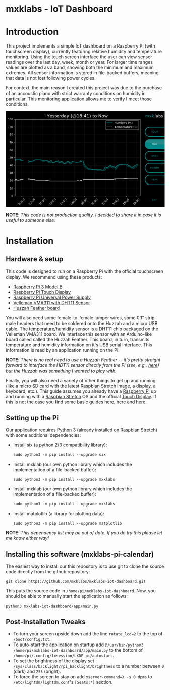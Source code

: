 mxklabs - IoT Dashboard
===============================

# Introduction

This project implements a simple IoT dashboard on a Raspberry Pi (with touchscreen display), currently featuring relative humidity and temperature monitoring. Using the touch screen interface the user can view sensor readings over the last day, week, month or year. For larger time ranges values are plotted as a band, showing both the minimum and maximum extremes. 
All sensor information is stored in file-backed buffers, meaning that data is not lost following power cycles.

For context, the main reason I created this project was due to the purchase of an accoustic piano with strict warranty conditions on humidity in particular. This monitoring application allows me to verify I meet those conditions.

![Screenshot](assets/screenshot.png)

**NOTE**: *This code is not production quality. I decided to share it in case it is useful to someone else.*

# Installation

## Hardware & setup

This code is designed to run on a Raspberry Pi with the official touchscreen
display. We recommend using these products:

* [Raspberry Pi 3 Model B](https://www.raspberrypi.org/products/raspberry-pi-3-model-b/)
* [Raspberry Pi Touch Display](https://www.raspberrypi.org/products/raspberry-pi-touch-display/)
* [Raspberry Pi Universal Power Supply](https://www.raspberrypi.org/products/raspberry-pi-universal-power-supply/)
* [Velleman VMA311 with DHT11 Sensor](https://www.velleman.eu/downloads/29/vma311_a4v01.pdf)
* [Huzzah Feather board](https://www.adafruit.com/product/2821)

You will also need some female-to-female jumper wires, some 0.1" strip male headers that need to be soldered onto the Huzzah and a micro USB cable. The temperature/humidity sensor is a DHT11 chip packaged on the Velleman VMA311 board. We interface this sensor with an Arduino-like board called called the Huzzah Feather. This board, in turn, transmits temperature and humidity information on it's USB serial interface. This information is read by an application running on the Pi.

**NOTE**: *There is no real need to use a Huzzah Feather -- it's pretty straight forward to interface the HDT11 sensor directly from the Pi (see, e.g., [here](http://www.circuitbasics.com/how-to-set-up-the-dht11-humidity-sensor-on-the-raspberry-pi/)) but the Huzzah was something I wanted to play with.*

Finally, you will also need a variety of other things to get up and running (like a
micro SD card with the latest [Raspbian Stretch](https://www.raspberrypi.org/downloads/raspbian/)
image, a display, a keyboard, etc.). This guide assumes you already have a
[Raspberry Pi](https://www.raspberrypi.org/products/raspberry-pi-3-model-b/)
up and running with a [Raspbian Stretch](https://www.raspberrypi.org/downloads/raspbian/)
OS and the official [Touch Display](https://www.raspberrypi.org/products/raspberry-pi-touch-display/).
If this is not the case you find some basic guides
[here](https://www.imore.com/how-get-started-using-raspberry-pi),
[here](https://www.digikey.com/en/maker/blogs/raspberry-pi-3-how-to-configure-wi-fi-and-bluetooth/03fcd2a252914350938d8c5471cf3b63) and
[here](https://thepihut.com/blogs/raspberry-pi-tutorials/45295044-raspberry-pi-7-touch-screen-assembly-guide).

## Setting up the Pi

Our application requires [Python 3](https://www.python.org/downloads/) (already
installed on [Raspbian Stretch](https://www.raspberrypi.org/downloads/raspbian/))
with some additional dependencies:

* Install six (a python 2/3 compatibility library):

   ```
   sudo python3 -m pip install --upgrade six
   ```

* Install mxklab (our own python library which includes the implementation of a file-backed buffer):

   ```
   sudo python3 -m pip install --upgrade mxklabs
   ```

* Install mxklab (our own python library which includes the implementation of a file-backed buffer):

   ```
   sudo python3 -m pip install --upgrade mxklabs
   ```
   
* Install matplotlib (a library for plotting data):

   ```
   sudo python3 -m pip install --upgrade matplotlib
   ```

**NOTE**: *This dependency list may be out of date. If you do try this please let me know either way!*

## Installing this software (mxklabs-pi-calendar)

The easiest way to install our this repository is to use git to clone the source
code directly from the github repository:

```
git clone https://github.com/mxklabs/mxklabs-iot-dashboard.git
```

This puts the source code in `/home/pi/mxklabs-iot-dashboard`. Now, you should be able to
manually start the application as follows:

```
python3 mxklabs-iot-dashboard/app/main.py
```

## Post-Installation Tweaks

* To turn your screen upside down add the line `rotate_lcd=2` to the top of `/boot/config.txt`.
* To auto-start the application on startup add `@/usr/bin/python3 /home/pi/mxklabs-iot-dashboard/app/main.py`
to the bottom of `/home/pi/.config/lxsession/LXDE-pi/autostart`.
* To set the brightness of the display set `/sys/class/backlight/rpi_backlight/brightness`
to a number between `0` (dark) and `255` (bright).
* To force the screen to stay on add `xserver-command=X -s 0 dpms` to `/etc/lightdm/lightdm.conf`'s
`[Seats:*]` section.
